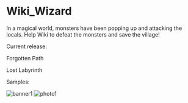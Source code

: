 # Wiki_Wizard
In a magical world, monsters have been popping up and attacking the locals. Help Wiki to defeat the monsters and save the village!

Current release:

  Forgotten Path
  
  Lost Labyrinth

Samples:

![banner1](https://user-images.githubusercontent.com/62484134/131260549-b913c36e-5120-4d6a-b0e2-ca1b2ff3d5b5.png)
![photo1](https://user-images.githubusercontent.com/62484134/131260553-e32da4f4-e2da-4a29-aa83-e70629224a47.png)

